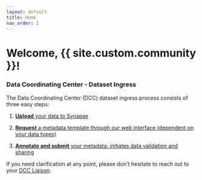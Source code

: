 ```yaml
---
layout: default
title: Home
nav_order: 1
---
```


# Welcome, {{ site.custom.community }}!

### Data Coordinating Center - Dataset Ingress

The Data Coordinating Center (DCC) dataset ingress process consists of three easy steps:

1. [**Upload** your data to Synapse](step-1)

2. [**Request** a metadata template through our web interface (dependent on your data types)](step-2)

3. [**Annotate and submit** your metadata: initiates data validation and sharing ](step-3)

If you need clarification at any point, please don't hesitate to reach out to your [DCC Liaison](dcc-liaison).
